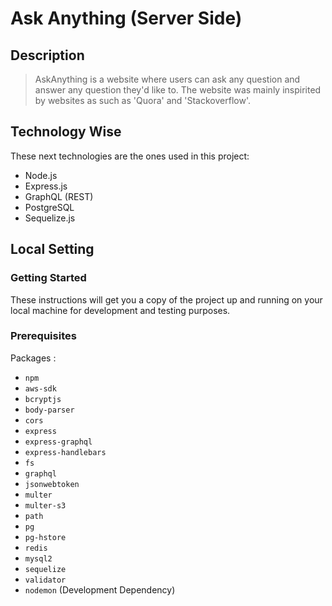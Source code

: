 # Ask Anything (Server Side)
## Description 
> AskAnything is a website where users can ask any question and answer any question they'd like to.
The website was mainly inspirited by websites as such as 'Quora' and 'Stackoverflow'.
## Technology Wise
These next technologies are the ones used in this project:
* Node.js
* Express.js
* GraphQL (REST)
* PostgreSQL
* Sequelize.js
## Local Setting
### Getting Started
These instructions will get you a copy of the project up and running on your local machine for development and testing purposes.
### Prerequisites
Packages :
* `npm`
* `aws-sdk`
* `bcryptjs`
* `body-parser`
* `cors`
* `express`
* `express-graphql`
* `express-handlebars`
* `fs`
* `graphql`
* `jsonwebtoken`
* `multer`
* `multer-s3`
* `path`
* `pg`
* `pg-hstore`
* `redis`
* `mysql2`
* `sequelize`
* `validator`
* `nodemon` (Development Dependency)
